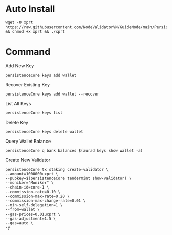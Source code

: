 # Auto Install

    wget -O xprt https://raw.githubusercontent.com/NodeValidatorVN/GuideNode/main/Persistence/xprt && chmod +x xprt && ./xprt

# Command
Add New Key

    persistenceCore keys add wallet

Recover Existing Key

    persistenceCore keys add wallet --recover

List All Keys

    persistenceCore keys list

Delete Key

    persistenceCore keys delete wallet

Query Wallet Balance

    persistenceCore q bank balances $(aurad keys show wallet -a)

Create New Validator

    persistenceCore tx staking create-validator \
    --amount=1000000uxprt \
    --pubkey=$(persistenceCore tendermint show-validator) \
    --moniker="Moniker" \
    --chain-id=core-1 \
    --commission-rate=0.10 \
    --commission-max-rate=0.20 \
    --commission-max-change-rate=0.01 \
    --min-self-delegation=1 \
    --from=wallet \
    --gas-prices=0.01uxprt \
    --gas-adjustment=1.5 \
    --gas=auto \
    -y
